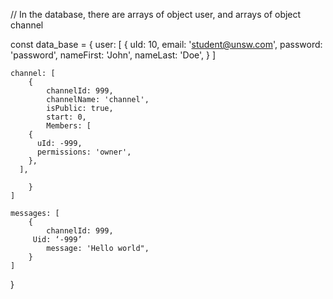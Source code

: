 // In the database, there are arrays of object user, and arrays of object channel
 
const data_base = {
    user: [
        {
            uId: 10,
            email: 'student@unsw.com',
            password: 'password',
            nameFirst: 'John',
            nameLast: 'Doe',
        }
    ]
 
    channel: [
        {
            channelId: 999,
            channelName: 'channel',
            isPublic: true,
            start: 0,
            Members: [
        {
          uId: -999,
          permissions: 'owner',
        },
      ],
 
        }
    ]
    
    messages: [
        {
            channelId: 999,
		 Uid: ‘-999’
            message: 'Hello world",
        }
    ]
}


